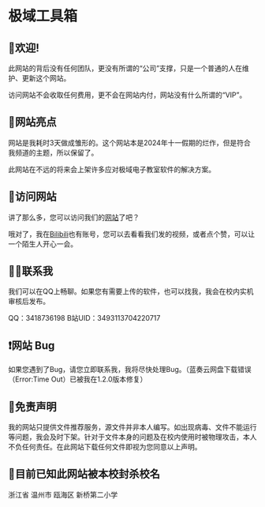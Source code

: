 # 极域工具箱

## 👏欢迎!

此网站的背后没有任何团队，更没有所谓的“公司”支撑，只是一个普通的人在维护、更新这个网站。

访问网站不会收取任何费用，更不会在网站内付，网站没有什么所谓的“VIP”。

## 👀网站亮点

网站是我耗时3天做成雏形的。这个网站本是2024年十一假期的烂作，但是符合我频道的主题，所以保留了。

此网站在不远的将来会上架许多应对极域电子教室软件的解决方案。

## 🔎访问网站

讲了那么多，您可以访问我们的[网站](https://dhhdl.github.io)了吧？

哦对了，我在[Bilibili](https://space.bilibili.com/3493113704220717)也有账号，您可以去看看我们发的视频，或者点个赞，可以让一个陌生人开心一会。

## 🙋‍♂️联系我

我们可以在QQ上畅聊。如果您有需要上传的软件，也可以找我，我会在校内实机审核后发布。

QQ：3418736198 B站UID：3493113704220717

## ❗️网站 Bug

如果您遇到了Bug，请您立即联系我，我将尽快处理Bug。（蓝奏云网盘下载错误（Error:Time Out）已被我在1.2.0版本修复）

## 🙏免责声明

我的网站只提供文件推荐服务，源文件并非本人编写。如出现病毒、文件不能运行等问题，我会及时下架。针对于文件本身的问题及在校内使用时被物理攻击，本人不负任何责任。在此网站下载任何文件即视为您同意以上声明。

## 🚫目前已知此网站被本校封杀校名

浙江省 温州市 瓯海区 新桥第二小学

